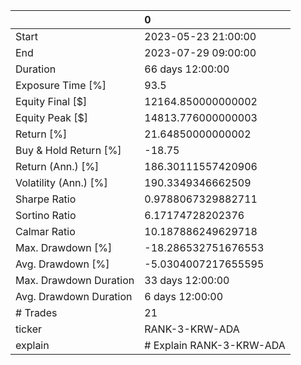 |                        | 0                        |
|:-----------------------|:-------------------------|
| Start                  | 2023-05-23 21:00:00      |
| End                    | 2023-07-29 09:00:00      |
| Duration               | 66 days 12:00:00         |
| Exposure Time [%]      | 93.5                     |
| Equity Final [$]       | 12164.850000000002       |
| Equity Peak [$]        | 14813.776000000003       |
| Return [%]             | 21.64850000000002        |
| Buy & Hold Return [%]  | -18.75                   |
| Return (Ann.) [%]      | 186.30111557420906       |
| Volatility (Ann.) [%]  | 190.3349346662509        |
| Sharpe Ratio           | 0.9788067329882711       |
| Sortino Ratio          | 6.17174728202376         |
| Calmar Ratio           | 10.187886249629718       |
| Max. Drawdown [%]      | -18.286532751676553      |
| Avg. Drawdown [%]      | -5.0304007217655595      |
| Max. Drawdown Duration | 33 days 12:00:00         |
| Avg. Drawdown Duration | 6 days 12:00:00          |
| # Trades               | 21                       |
| ticker                 | RANK-3-KRW-ADA           |
| explain                | # Explain RANK-3-KRW-ADA |